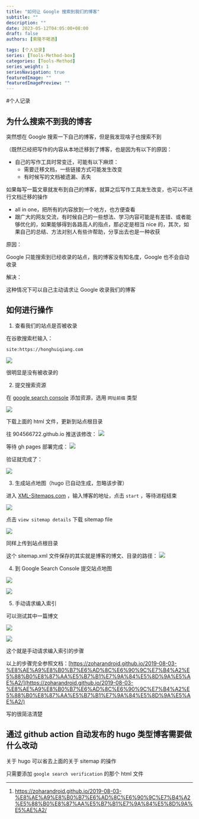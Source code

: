 ```yaml
---
title: "如何让 Google 搜索到我们的博客"
subtitle: ""
description: ""
date: 2023-05-12T04:05:00+08:00
draft: false
authors: [索隆不喝酒]

tags: [个人记录]
series: [Tools-Method-box]
categories: [Tools-Method]
series_weight: 1
seriesNavigation: true
featuredImage: ""
featuredImagePreview: ""
---
```

<!--more-->
#个人记录 

## 为什么搜索不到我的博客

突然想在 Google 搜索一下自己的博客，但是我发现啥子也搜索不到

（既然已经把写作的内容从本地迁移到了博客，也是因为有以下的原因：
- 自己的写作工具时常变迁，可能有以下麻烦：
	- 需要迁移文档，一些链接方式可能发生改变
	- 有时候写的文档被遗漏、丢失

如果每写一篇文章就发布到自己的博客，就算之后写作工具发生改变，也可以不进行文档迁移的操作

- all in one，把所有的内容放到一个地方，也方便查看
- 跟广大的网友交流，有时候自己的一些想法、学习内容可能是有差错、或者能够优化的，如果能够得到各路高人的指点，那必定是相当 nice 的，其次，如果自己的总结、方法对别人有些许帮助，分享出去也是一种收获


原因：

Google 只能搜索到已经收录的站点，我的博客没有知名度，Google 也不会自动收录

解决：

这种情况下可以自己主动请求让 Google 收录我们的博客

## 如何进行操作

1. 查看我们的站点是否被收录

在谷歌搜索栏输入：
```
site:https://honghuiqiang.com
```
![](images/posts/Pasted%20image%2020230512042226.png)

很明显是没有被收录的

2. 提交搜索资源

在 [google search console](https://search.google.com/search-console) 添加资源，选用 `网址前缀` 类型

![](images/posts/Pasted%20image%2020230512042908.png)

下载上面的 html 文件，更新到站点根目录

往 904566722.github.io 推送该修改：
![](images/posts/Pasted%20image%2020230512043023.png)

等待 gh pages 部署完成：
![](images/posts/Pasted%20image%2020230512043124.png)

验证就完成了：

![](images/posts/Pasted%20image%2020230512043151.png)


3. 生成站点地图（hugo 已自动生成，忽略该步骤）

进入 [XML-Sitemaps.com](https://www.xml-sitemaps.com/) ，输入博客的地址，点击 `start` ，等待进程结束

![](images/posts/Pasted%20image%2020230512043327.png)

点击 `view sitemap details` 下载 sitemap file

![](images/posts/Pasted%20image%2020230512043541.png)

同样上传到站点根目录

这个 sitemap.xml 文件保存的其实就是博客的博文、目录的路径：
![](images/posts/Pasted%20image%2020230512044448.png)

4. 到 Google Search Console 提交站点地图

![](images/posts/Pasted%20image%2020230512044709.png)

![](images/posts/Pasted%20image%2020230512045813.png)

5. 手动请求编入索引

可以测试其中一篇博文

![](images/posts/Pasted%20image%2020230512045931.png)

![](images/posts/Pasted%20image%2020230512050044.png)

这个就是手动请求编入索引的步骤


以上的步骤完全参照文档：[https://zoharandroid.github.io/2019-08-03-%E8%AE%A9%E8%B0%B7%E6%AD%8C%E6%90%9C%E7%B4%A2%E5%88%B0%E8%87%AA%E5%B7%B1%E7%9A%84%E5%8D%9A%E5%AE%A2/](https://zoharandroid.github.io/2019-08-03-%E8%AE%A9%E8%B0%B7%E6%AD%8C%E6%90%9C%E7%B4%A2%E5%88%B0%E8%87%AA%E5%B7%B1%E7%9A%84%E5%8D%9A%E5%AE%A2/)

写的很简洁清楚

## 通过 github action 自动发布的 hugo 类型博客需要做什么改动

关于 hugo 可以省去上面的关于 sitemap 的操作

只需要添加 `google search verification` 的那个 html 文件



---
1. https://zoharandroid.github.io/2019-08-03-%E8%AE%A9%E8%B0%B7%E6%AD%8C%E6%90%9C%E7%B4%A2%E5%88%B0%E8%87%AA%E5%B7%B1%E7%9A%84%E5%8D%9A%E5%AE%A2/